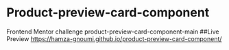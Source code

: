 # Product-preview-card-component
Frontend Mentor challenge product-preview-card-component-main
##Live Preview
https://hamza-gnoumi.github.io/product-preview-card-component/
